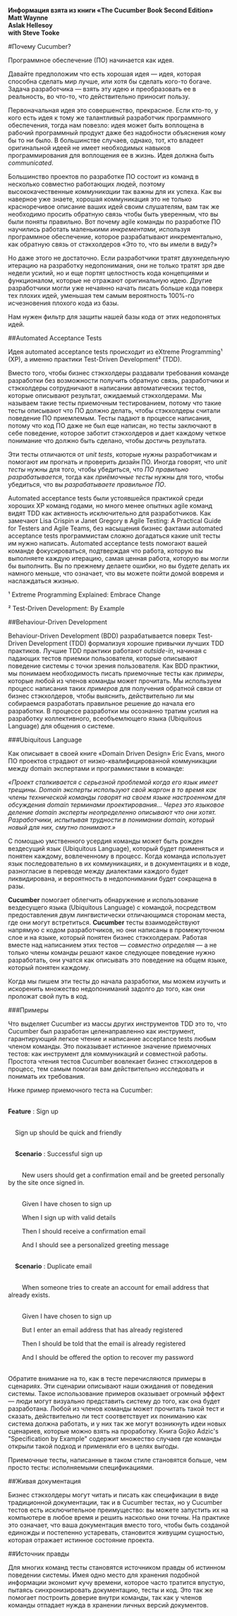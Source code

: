 **Информация взята из книги «The Cucumber Book Second Edition»**<br>
**Matt Waynne**<br>
**Aslak Hellesoy**<br>
**with Steve Tooke**

#Почему Cucumber?

Программное обеспечение (ПО) начинается как идея.

Давайте предположим что есть хорошая идея — идея, которая способна сделать мир лучше, или хотя бы сделать кого-то богаче. Задача разработчика — взять эту идею и преобразовать ее в реальность, во что-то, что действительно приносит пользу.

Первоначальная идея это совершенство, прекрасное. Если кто-то, у кого есть идея к тому же талантливый разработчик программного обеспечения, тогда нам повезло: идея может быть воплощена в рабочий программный продукт даже без надобности объяснения кому бы то ни было. В большинстве случаев, однако, тот, кто владеет оригинальной идеей не имеет необходимых навыков программирования для воплощения ее в жизнь. Идея должна быть _communicated_.

Большинство проектов по разработке ПО состоит из команд в несколько совместно работающих людей, поэтому высококачественные _коммуникации_ так важны для их успеха. Как вы наверное уже знаете, хорошая коммуникация это не только красноречивое описание ваших идей своим слушателям, вам так же необходимо просить обратную связь чтобы быть уверенным, что вы были поняты правильно. Вот почему agile команды по разработке ПО научились работать маленькими _инкрементами_, используя программное обеспечение, которое разрабатывают инкрементально, как обратную связь от стэкхолдеров «Это то, что вы имели в виду?»

Но даже этого не достаточно. Если разработчики тратят двухнедельную итерацию на разработку недопонимания, они не только тратят зря две недели усилий, но и еще портят целостность кода концепциями и функционалом, которые не отражают оригинальную идею. Другие разработчики могли уже нечаянно начать писать больше кода поверх тех плохих идей, уменьшая тем самым вероятность 100%-го исчезновения плохого кода из базы.

Нам нужен фильтр для защиты нашей базы кода от этих недопонятых идей.

##Automated Acceptance Tests

Идея automated acceptance tests происходит из eXtreme Programming¹ (XP), а именно практики Test-Driven Development² (TDD).

Вместо того, чтобы бизнес стэкхолдеры раздавали требования команде разработки без возможности получить обратную связь, разработчики и стэкхолдеры сотрудничают в написании автоматических тестов, которые описывают результат, ожидаемый стэкхолдерами. Мы называем такие тесты приемочным тестированием, потому что такие тесты описывают что ПО должно делать, чтобы стэкхолдеры считали поведение ПО приемлемым. Тесты падают в процессе написания, потому что код ПО даже не был еще написан, но тесты заключают в себе поведение, которое заботит стэкхолдеров и дает каждому четкое понимание что должно быть сделано, чтобы достичь результата.

Эти тесты отличаются от _unit tests_, которые нужны разработчикам и помогают им прогнать и проверить дизайн ПО. Иногда говорят, что _unit тесты_ нужны для того, чтобы убедиться, что _ПО правильно разрабатывается_, тогда как _приёмочные тесты_ нужны для того, чтобы убедиться, что вы _разрабатываете правильное ПО_.

Automated acceptance tests были устоявшейся практикой среди хороших XP команд годами, но много менее опытных agile команд видят TDD как активность исключительно для разработчиков. Как замечают Lisa Crispin и Janet Gregory в Agile Testing: A Practical Guide for Testers and Agile Teams, без насыщения бизнес фактами automated acceptance tests программистам сложно догадаться какие unit тесты им нужно написать. Automated acceptance tests помогают вашей команде фокусироваться, подтверждая что работа, которую вы выполняете каждую итерацию, самая ценная работа, которую вы могли бы выполнить. Вы по прежнему делаете ошибки, но вы будете делать их намного меньше, что означает, что вы можете пойти домой вовремя и наслаждаться жизнью.

¹ Extreme Programming Explained: Embrace Change

² Test-Driven Development: By Example

##Behaviour-Driven Development

Behaviour-Driven Development (BDD) разрабатывается поверх Test-Driven Development (TDD) формализуя хорошие привычки лучших TDD практиков. Лучшие TDD практики работают _outside-in_, начиная с падающих тестов приемки пользователя, которые описывают поведение системы с точки зрения пользователя. Как BDD практики, мы понимаем необходимость писать приемочные тесты как _примеры_, которые любой из членов команды может прочитать. Мы используем процесс написания таких _примеров_ для получения обратной связи от бизнес стэкхолдеров, чтобы выяснить, действительно ли мы собираемся разработать правильное решение до начала его разработки. В процессе разработки мы осознанно тратим усилия на разработку коллективного, всеобъемлющего языка (Ubiquitous Language) для общения о системе.

###Ubiquitous Language

Как описывает в своей книге «Domain Driven Design» Eric Evans, много ПО проектов страдают от низко-квалифицированной коммуникации между domain экспертами и программистами в команде:

_«Проект сталкивается с серьезной проблемой когда его язык имеет трещины._ _Domain_ _эксперты используют свой жаргон в то время как члены технической команды говорят на своем языке настроенном для обсуждения_ _domain_ _терминами проектирования… Через это языковое деление_ _domain_ _эксперты неопределенно описывают что они хотят. Разработчики, испытывая трудности в понимании_ _domain,_ _который новый для них, смутно понимают.»_

С помощью умственного усердия команды может быть рожден вездесущий язык (Ubiquitous Language), который будет применяться и понятен каждому, вовлеченному в процесс. Когда команда использует язык последовательно в их коммуникациях, и в документациях и в коде, разногласие в переводе между диалектами каждого будет ликвидирована, и вероятность в недопонимании будет сокращена в разы.

**Cucumber** помогает облегчить обнаружение и использование вездесущего языка (Ubiquitous Language) с командой, посредством предоставления двум лингвистически отличающимся сторонам места, где они могут встретиться. **Cucumber** тесты взаимодействуют напрямую с кодом разработчиков, но они написаны в промежуточном слое и на языке, который понятен бизнес стэкхолдерам. Работая вместе над написанием этих тестов — _совместно определяя_ — а не только члены команды решают какое следующее поведение нужно разработать, они учатся как описывать это поведение на общем языке, который понятен каждому.

Когда мы пишем эти тесты до начала разработки, мы можем изучить и искоренить множество недопониманий задолго до того, как они проложат свой путь в код.

###Примеры

Что выделяет Cucumber из массы других инструментов TDD это то, что Cucumber был разработан целенаправленно как инструмент, гарантирующий легкое чтение и написание acceptance tests любым членом команды. Это показывает истинное значение приемочных тестов: как инструмент для коммуникаций и совместной работы. Простота чтения тестов Cucumber вовлекает бизнес стэкхолдеров в процесс, тем самым помогая вам действительно исследовать и понимать их требования.

Ниже пример приемочного теста на Cucumber:<br><br>

**Feature** : Sign up<br><br>

&nbsp;&nbsp;&nbsp;&nbsp;Sign up should be quick and friendly<br><br>

&nbsp;&nbsp;&nbsp;&nbsp;**Scenario** : Successful sign up<br><br>

&nbsp;&nbsp;&nbsp;&nbsp;&nbsp;&nbsp;&nbsp;&nbsp;New users should get a confirmation email and be greeted personally by the site once signed in.<br><br>

&nbsp;&nbsp;&nbsp;&nbsp;&nbsp;&nbsp;&nbsp;&nbsp;Given I have chosen to sign up

&nbsp;&nbsp;&nbsp;&nbsp;&nbsp;&nbsp;&nbsp;&nbsp;When I sign up with valid details

&nbsp;&nbsp;&nbsp;&nbsp;&nbsp;&nbsp;&nbsp;&nbsp;Then I should receive a confirmation email

&nbsp;&nbsp;&nbsp;&nbsp;&nbsp;&nbsp;&nbsp;&nbsp;And I should see a personalized greeting message<br><br>

&nbsp;&nbsp;&nbsp;&nbsp;**Scenario** : Duplicate email<br><br>

&nbsp;&nbsp;&nbsp;&nbsp;&nbsp;&nbsp;&nbsp;&nbsp;When someone tries to create an account for email address that already exists.<br><br>

&nbsp;&nbsp;&nbsp;&nbsp;&nbsp;&nbsp;&nbsp;&nbsp;Given I have chosen to sign up

&nbsp;&nbsp;&nbsp;&nbsp;&nbsp;&nbsp;&nbsp;&nbsp;But I enter an email address that has already registered

&nbsp;&nbsp;&nbsp;&nbsp;&nbsp;&nbsp;&nbsp;&nbsp;Then I should be told that the email is already registered

&nbsp;&nbsp;&nbsp;&nbsp;&nbsp;&nbsp;&nbsp;&nbsp;And I should be offered the option to recover my password<br><br>

Обратите внимание на то, как в тесте перечисляются примеры в сценариях. Эти сценарии описывают наши ожидания от поведения системы. Такое использование примеров оказывает огромный эффект — люди могут визуально представить систему до того, как она будет разработана. Любой из членов команды может прочитать такой тест и сказать, действительно ли тест соответствует их пониманию как система должна работать, и у них так же могут возникнуть идеи новых сценариев, которые можно взять на проработку. Книга Gojko Adzic&#39;s &quot;Specification by Example&quot; содержит множество случаев где команды открыли такой подход и применяли его в целях выгоды.

Приемочные тесты, написанные в таком стиле становятся больше, чем просто тесты: исполняемыми спецификациями.

##Живая документация

Бизнес стэкхолдеры могут читать и писать как спецификации в виде традиционной документации, так и в Cucumber тестах, но у Cucumber тестов есть исключительное преимущество: вы можете запустить их на компьютере в любое время и решить насколько они точны. На практике это означает, что ваша документация вместо того, чтобы быть созданой единожды и постепенно устаревать, становится живущим сущностью, которая отражает истинное состояние проекта.

##Источник правды

Для многих команд тесты становятся источником правды об истинном поведении системы. Имея одно место для хранения подобной информации экономит кучу времени, которое часто тратится впустую, пытаясь синхронизировать документацию, тесты и код. Это так же помогает построить доверие внутри команды, так как у членов команды отпадает нужда в хранении личных версий документов.